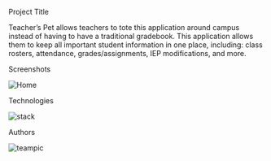 Project Title

Teacher’s Pet allows teachers to tote this application around campus instead of having to have a traditional gradebook. This application allows them to keep all important student information in one place, including: class rosters, attendance, grades/assignments, IEP modifications, and more.

Screenshots

![Home](https://cloud.githubusercontent.com/assets/11364825/24481627/9ba34362-14b9-11e7-93ae-2d959c85794e.png)


Technologies

![stack](https://cloud.githubusercontent.com/assets/11364825/24482529/e53808a4-14bf-11e7-910d-2a93e6a9a642.png)


Authors

![teampic](https://cloud.githubusercontent.com/assets/11364825/24482479/6ad24372-14bf-11e7-885b-b24a68607ff4.png)
